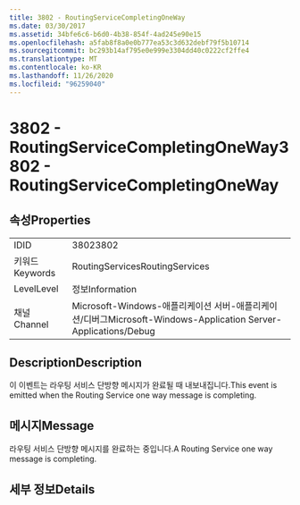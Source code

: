 ```yaml
---
title: 3802 - RoutingServiceCompletingOneWay
ms.date: 03/30/2017
ms.assetid: 34bfe6c6-b6d0-4b38-854f-4ad245e90e15
ms.openlocfilehash: a5fab8f8a0e0b777ea53c3d632debf79f5b10714
ms.sourcegitcommit: bc293b14af795e0e999e3304dd40c0222cf2ffe4
ms.translationtype: MT
ms.contentlocale: ko-KR
ms.lasthandoff: 11/26/2020
ms.locfileid: "96259040"
---
```

# <a name="3802---routingservicecompletingoneway"></a><span data-ttu-id="1f795-102">3802 - RoutingServiceCompletingOneWay</span><span class="sxs-lookup"><span data-stu-id="1f795-102">3802 - RoutingServiceCompletingOneWay</span></span>

## <a name="properties"></a><span data-ttu-id="1f795-103">속성</span><span class="sxs-lookup"><span data-stu-id="1f795-103">Properties</span></span>  
  
|||  
|-|-|  
|<span data-ttu-id="1f795-104">ID</span><span class="sxs-lookup"><span data-stu-id="1f795-104">ID</span></span>|<span data-ttu-id="1f795-105">3802</span><span class="sxs-lookup"><span data-stu-id="1f795-105">3802</span></span>|  
|<span data-ttu-id="1f795-106">키워드</span><span class="sxs-lookup"><span data-stu-id="1f795-106">Keywords</span></span>|<span data-ttu-id="1f795-107">RoutingServices</span><span class="sxs-lookup"><span data-stu-id="1f795-107">RoutingServices</span></span>|  
|<span data-ttu-id="1f795-108">Level</span><span class="sxs-lookup"><span data-stu-id="1f795-108">Level</span></span>|<span data-ttu-id="1f795-109">정보</span><span class="sxs-lookup"><span data-stu-id="1f795-109">Information</span></span>|  
|<span data-ttu-id="1f795-110">채널</span><span class="sxs-lookup"><span data-stu-id="1f795-110">Channel</span></span>|<span data-ttu-id="1f795-111">Microsoft-Windows-애플리케이션 서버-애플리케이션/디버그</span><span class="sxs-lookup"><span data-stu-id="1f795-111">Microsoft-Windows-Application Server-Applications/Debug</span></span>|  
  
## <a name="description"></a><span data-ttu-id="1f795-112">Description</span><span class="sxs-lookup"><span data-stu-id="1f795-112">Description</span></span>  

 <span data-ttu-id="1f795-113">이 이벤트는 라우팅 서비스 단방향 메시지가 완료될 때 내보내집니다.</span><span class="sxs-lookup"><span data-stu-id="1f795-113">This event is emitted when the Routing Service one way message is completing.</span></span>  
  
## <a name="message"></a><span data-ttu-id="1f795-114">메시지</span><span class="sxs-lookup"><span data-stu-id="1f795-114">Message</span></span>  

 <span data-ttu-id="1f795-115">라우팅 서비스 단방향 메시지를 완료하는 중입니다.</span><span class="sxs-lookup"><span data-stu-id="1f795-115">A Routing Service one way message is completing.</span></span>  
  
## <a name="details"></a><span data-ttu-id="1f795-116">세부 정보</span><span class="sxs-lookup"><span data-stu-id="1f795-116">Details</span></span>
